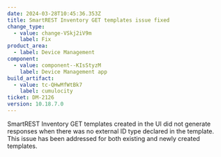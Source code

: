 ```yaml
---
date: 2024-03-28T10:45:36.353Z
title: SmartREST Inventory GET templates issue fixed
change_type:
  - value: change-VSkj2iV9m
    label: Fix
product_area:
  - label: Device Management
component:
  - value: component--KIsStyzM
    label: Device Management app
build_artifact:
  - value: tc-QHwMfWtBk7
    label: cumulocity
ticket: DM-2126
version: 10.18.7.0
---
```

SmartREST Inventory GET templates created in the UI did not generate responses when there was no external ID type declared in the template. This issue has been addressed for both existing and newly created templates.
